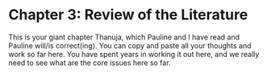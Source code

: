 # Chapter 3: Review of the Literature

This is your giant chapter Thanuja, which Pauline and I have read and Pauline will/is correct(ing). You can copy and paste all your thoughts and work so far here. You have spent years in working it out here, and we really need to see what are the core issues here so far. 
    